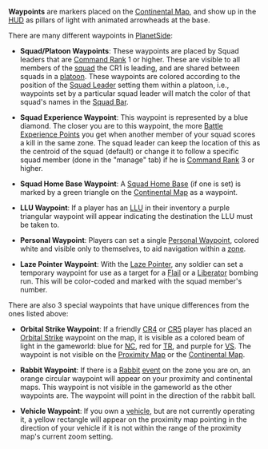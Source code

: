 **Waypoints** are markers placed on the
[Continental Map](../etc/Continental_Map.md), and show up in the
[HUD](../etc/Heads-up_Display.md) as pillars of light with animated arrowheads
at the base.

There are many different waypoints in [PlanetSide](../etc/PlanetSide.md):

- **Squad/Platoon Waypoints**: These waypoints are placed by Squad leaders that
  are [Command Rank](Command_Rank.md) 1 or higher. These are visible to all
  members of the [squad](Squad.md) the CR1 is leading, and are shared between
  squads in a [platoon](Platoon.md). These waypoints are colored according to
  the position of the [Squad Leader](Squad_Leader.md) setting them within a
  platoon, i.e., waypoints set by a particular squad leader will match the color
  of that squad's names in the
  [Squad Bar](../etc/Heads-up_Display.md#Squad_Bar).

<!-- -->

- **Squad Experience Waypoint**: This waypoint is represented by a blue diamond.
  The closer you are to this waypoint, the more
  [Battle Experience Points](Battle_Experience_Points.md) you get when another
  member of your squad scores a kill in the same zone. The squad leader can keep
  the location of this as the centroid of the squad (default) or change it to
  follow a specific squad member (done in the "manage" tab) if he is
  [Command Rank](Command_Rank.md) 3 or higher.

<!-- -->

- **Squad Home Base Waypoint**: A [Squad Home Base](Squad_Home_Base.md) (if one
  is set) is marked by a green triangle on the
  [Continental Map](../etc/Continental_Map.md) as a waypoint.

<!-- -->

- **LLU Waypoint**: If a player has an [LLU](Lattice_Logic_Unit.md) in their
  inventory a purple triangular waypoint will appear indicating the destination
  the LLU must be taken to.

<!-- -->

- **Personal Waypoint**: Players can set a single
  [Personal Waypoint](Personal_Waypoint.md), colored white and visible only to
  themselves, to aid navigation within a [zone](Zone.md).

<!-- -->

- **Laze Pointer Waypoint**: With the
  [Laze Pointer](../weapons/Laze_Pointer.md), any soldier can set a temporary
  waypoint for use as a target for a [Flail](../items/Flail.md) or a
  [Liberator](../vehicles/Liberator.md) bombing run. This will be color-coded
  and marked with the squad member's number.

<!--[category:Terminology](category:Terminology.md)-->

There are also 3 special waypoints that have unique differences from the ones
listed above:

- **Orbital Strike Waypoint**: If a friendly [CR4](Command_Rank.md) or
  [CR5](Command_Rank.md) player has placed an
  [Orbital Strike](../commands/Orbital_Strike.md) waypoint on the map, it is
  visible as a colored beam of light in the gameworld: blue for
  [NC](../etc/New_Conglomerate.md), red for [TR](../etc/Terran_Republic.md), and
  purple for [VS](../etc/Vanu_Sovereignty.md). The waypoint is not visible on
  the [Proximity Map](Proximity_Map.md) or the
  [Continental Map](../etc/Continental_Map.md).

<!-- -->

- **Rabbit Waypoint**: If there is a [Rabbit](Rabbit.md)
  [event](../etc/Events.md) on the zone you are on, an orange circular waypoint
  will appear on your proximity and continental maps. This waypoint is not
  visible in the gameworld as the other waypoints are. The waypoint will point
  in the direction of the rabbit ball.

<!-- -->

- **Vehicle Waypoint**: If you own a [vehicle](../vehicles/Vehicle.md), but are
  not currently operating it, a yellow rectangle will appear on the proximity
  map pointing in the direction of your vehicle if it is not within the range of
  the proximity map's current zoom setting.

